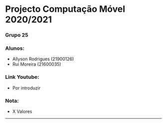 # Projecto Computação Móvel 2020/2021
### Grupo 25
### Alunos:
* Allyson Rodrigues (21900126)
* Rui Moreira (21600035)
### Link Youtube:
* Por introduzir
### Nota:
* X Valores
------------
